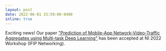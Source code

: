 ```yaml
---
layout: post
date: 2022-06-01 15:59:00-0400
inline: true
---
```


Exciting news! Our paper  <a href="https://ieeexplore.ieee.org/abstract/document/9829800"> "Prediction of Mobile-App Network-Video-Traffic Aggregates using Multi-task Deep Learning"</a> has been accepted at NI 2022 Workshop (IFIP Networking).